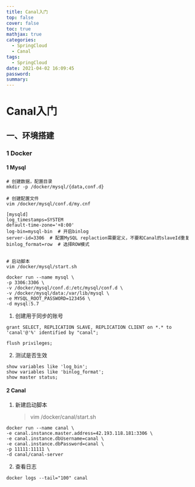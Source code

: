 ```yaml
---
title: Canal入门
top: false
cover: false
toc: true
mathjax: true
categories:
  - SpringCloud
  - Canal
tags:
  - SpringCloud
date: 2021-04-02 16:09:45
password:
summary:
---
```


# Canal入门

## 一、环境搭建

### 1 Docker

#### 1 Mysql

```shell
# 创建数据，配置目录
mkdir -p /docker/mysql/{data,conf.d}
 
# 创建配置文件
vim /docker/mysql/conf.d/my.cnf
 
[mysqld]
log_timestamps=SYSTEM
default-time-zone='+8:00'
log-bin=mysql-bin  # 开启binlog
server-id=3306  # 配置MySQL replaction需要定义，不要和Canal的slaveId重复
binlog_format=row  # 选择ROW模式
 
 
# 启动脚本
vim /docker/mysql/start.sh
 
docker run --name mysql \
-p 3306:3306 \
-v /docker/mysql/conf.d:/etc/mysql/conf.d \
-v /docker/mysql/data:/var/lib/mysql \
-e MYSQL_ROOT_PASSWORD=123456 \
-d mysql:5.7
```

1. 创建用于同步的账号

```mysql
grant SELECT, REPLICATION SLAVE, REPLICATION CLIENT on *.* to 'canal'@'%' identified by "canal";
 
flush privileges;
```
2. 测试是否生效

```shell
show variables like 'log_bin';
show variables like 'binlog_format';
show master status;
```



#### 2 Canal

1. 新建启动脚本

   > vim /docker/canal/start.sh

```shell
docker run --name canal \
-e canal.instance.master.address=42.193.118.181:3306 \
-e canal.instance.dbUsername=canal \
-e canal.instance.dbPassword=canal \
-p 11111:11111 \
-d canal/canal-server
```

2. 查看日志

```shell
docker logs --tail="100" canal 
```

